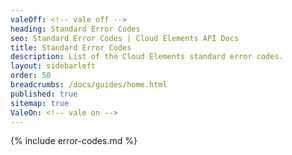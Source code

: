 ```yaml
---
valeOff: <!-- vale off -->
heading: Standard Error Codes
seo: Standard Error Codes | Cloud Elements API Docs
title: Standard Error Codes
description: List of the Cloud Elements standard error codes.
layout: sidebarleft
order: 50
breadcrumbs: /docs/guides/home.html
published: true
sitemap: true
ValeOn: <!-- vale on -->
---
```


{% include error-codes.md %}

